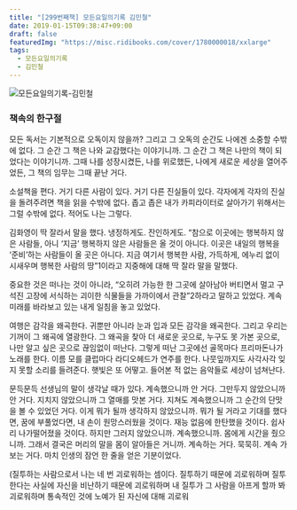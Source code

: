 ```yaml
---
title: "[299번째책] 모든요일의기록 김민철"
date: 2019-01-15T09:38:47+09:00
draft: false
featuredImg: "https://misc.ridibooks.com/cover/1780000018/xxlarge"
tags:
  - 모든요일의기록
  - 김민철
---
```


![모든요일의기록-김민철](https://misc.ridibooks.com/cover/1780000018/xxlarge)

### 책속의 한구절

모든 독서는 기본적으로 오독이지 않을까? 그리고 그 오독의 순간도 나에겐 소중할 수밖에 없다. 그 순간 그 책은 나와 교감했다는 이야기니까. 그 순간 그 책은 나만의 책이 되었다는 이야기니까. 그때 나를 성장시켰든, 나를 위로했든, 나에게 새로운 세상을 열어주었든, 그 책의 임무는 그때 끝난 거다.


소설책을 편다. 거기 다른 사람이 있다. 거기 다른 진실들이 있다. 각자에게 각자의 진실을 돌려주려면 책을 읽을 수밖에 없다. 좁고 좁은 내가 카피라이터로 살아가기 위해서는 그럴 수밖에 없다. 적어도 나는 그렇다.


김화영이 딱 잘라서 말을 했다. 냉정하게도. 잔인하게도. “참으로 이곳에는 행복하지 않은 사람들, 아니 ‘지금’ 행복하지 않은 사람들은 올 것이 아니다. 이곳은 내일의 행복을 ‘준비’하는 사람들이 올 곳은 아니다. 지금 여기서 행복한 사람, 가득하게, 에누리 없이 시새우며 행복한 사람의 땅”1이라고 지중해에 대해 딱 잘라 말을 말했다.


중요한 것은 떠나는 것이 아니라, “오히려 가능한 한 그곳에 살아남아 버티면서 멀고 구석진 고장에 서식하는 괴이한 식물들을 가까이에서 관찰”2하라고 말하고 있었다. 계속 미래를 바라보고 있는 내게 일침을 놓고 있었다.


여행은 감각을 왜곡한다. 귀뿐만 아니라 눈과 입과 모든 감각을 왜곡한다. 그리고 우리는 기꺼이 그 왜곡에 열광한다. 그 왜곡을 찾아 더 새로운 곳으로, 누구도 못 가본 곳으로, 나만 알고 싶은 곳으로 끊임없이 떠난다. 그렇게 떠난 그곳에선 골목마다 프리마돈나가 노래를 한다. 이름 모를 클럽마다 라디오헤드가 연주를 한다. 나뭇잎까지도 사각사각 잊지 못할 소리를 들려준다. 햇빛은 또 어떻고. 들어본 적 없는 음악들로 세상이 넘쳐난다.


문득문득 선생님의 말이 생각날 때가 있다. 계속했으니까 안 거다. 그만두지 않았으니까 안 거다. 지치지 않았으니까 그 열매를 맛본 거다. 지쳐도 계속했으니까 그 순간의 단맛을 볼 수 있었던 거다. 이게 뭐가 될까 생각하지 않았으니까. 뭐가 될 거라고 기대를 했다면, 꿈에 부풀었다면, 내 손이 원망스러웠을 것이다. 재능 없음에 한탄했을 것이다. 쉽사리 나가떨어졌을 것이다. 하지만 그러지 않았으니까. 계속했으니까. 몸에게 시간을 줬으니까. 그래서 결국은 머리의 말을 몸이 알아들은 거니까. 계속하는 거다. 묵묵히. 계속 가보는 거다. 마치 인생의 잠언 한 줄을 얻은 기분이었다.


(질투하는 사람으로서 나는 네 번 괴로워하는 셈이다. 질투하기 때문에 괴로워하며 질투한다는 사실에 자신을 비난하기 때문에 괴로워하며 내 질투가 그 사람을 아프게 할까 봐 괴로워하며 통속적인 것에 노예가 된 자신에 대해 괴로워
